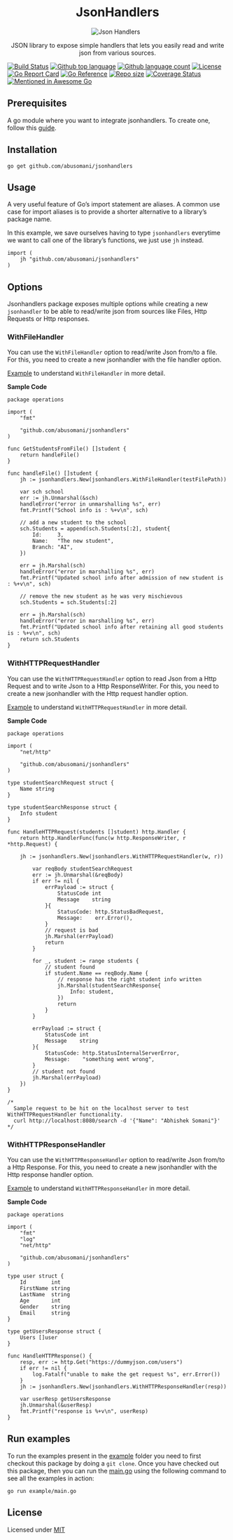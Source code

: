 <h1 align="center">JsonHandlers</h1>

<div align="center" id="top"> 
  <img src="https://res.cloudinary.com/dahkenlmo/image/upload/v1678346700/jsonhandlers_hjca2i.png" alt="Json Handlers" />
  &#xa0;
</div>


<p align="center">JSON library to expose simple handlers that lets you easily read and write json from various sources.</p>


[![Build Status](https://github.com/abusomani/jsonhandlers/workflows/build/badge.svg)](https://github.com/abusomani/jsonhandlers/actions)
[![Github top language](https://img.shields.io/github/languages/top/abusomani/jsonhandlers)](https://img.shields.io/github/languages/top/abusomani/jsonhandlers)
[![Github language count](https://img.shields.io/github/languages/count/abusomani/jsonhandlers)](https://img.shields.io/github/languages/count/abusomani/jsonhandlers)
[![License](https://img.shields.io/badge/license-MIT-blue)](https://github.com/abusomani/jsonhandlers/blob/main/LICENSE)
[![Go Report Card](https://goreportcard.com/badge/github.com/abusomani/jsonhandlers)](https://goreportcard.com/report/github.com/abusomani/jsonhandlers)
[![Go Reference](https://pkg.go.dev/badge/github.com/abusomani/jsonhandlers.svg)](https://pkg.go.dev/github.com/abusomani/jsonhandlers)
[![Repo size](https://img.shields.io/github/repo-size/abusomani/jsonhandlers)](https://shields.io/github/repo-size/abusomani/jsonhandlers)
[![Coverage Status](https://coveralls.io/repos/github/abusomani/jsonhandlers/badge.svg?branch=main)](https://coveralls.io/github/abusomani/jsonhandlers?branch=main)
[![Mentioned in Awesome Go](https://awesome.re/mentioned-badge-flat.svg)](https://github.com/avelino/awesome-go#json)


## Prerequisites

A go module where you want to integrate jsonhandlers. To create one, follow this [guide](https://go.dev/doc/tutorial/create-module).

## Installation

```
go get github.com/abusomani/jsonhandlers
```


## Usage

A very useful feature of Go’s import statement are aliases. A common use case for import aliases is to provide a shorter alternative to a library’s package name.

In this example, we save ourselves having to type `jsonhandlers` everytime we want to call one of the library’s functions, we just use `jh` instead.

```
import (
    jh "github.com/abusomani/jsonhandlers"
)
```

## Options

Jsonhandlers package exposes multiple options while creating a new `jsonhandler` to be able to read/write json from sources like Files, Http Requests or Http responses. 


### WithFileHandler

You can use the `WithFileHandler` option to read/write Json from/to a file. For this, you need to create a new jsonhandler with the file handler option.

[Example](./example/operations/file_handling.go) to understand `WithFileHandler` in more detail.

**Sample Code**
```
package operations

import (
	"fmt"

	"github.com/abusomani/jsonhandlers"
)

func GetStudentsFromFile() []student {
	return handleFile()
}

func handleFile() []student {
	jh := jsonhandlers.New(jsonhandlers.WithFileHandler(testFilePath))

	var sch school
	err := jh.Unmarshal(&sch)
	handleError("error in unmarshalling %s", err)
	fmt.Printf("School info is : %+v\n", sch)

	// add a new student to the school
	sch.Students = append(sch.Students[:2], student{
		Id:     3,
		Name:   "The new student",
		Branch: "AI",
	})

	err = jh.Marshal(sch)
	handleError("error in marshalling %s", err)
	fmt.Printf("Updated school info after admission of new student is : %+v\n", sch)

	// remove the new student as he was very mischievous
	sch.Students = sch.Students[:2]

	err = jh.Marshal(sch)
	handleError("error in marshalling %s", err)
	fmt.Printf("Updated school info after retaining all good students is : %+v\n", sch)
	return sch.Students
}

```

### WithHTTPRequestHandler

You can use the `WithHTTPRequestHandler` option to read Json from a Http Request and to write Json to a Http ResponseWriter. For this, you need to create a new jsonhandler with the Http request handler option.

[Example](./example/operations/http_request_handling.go) to understand `WithHTTPRequestHandler` in more detail.

**Sample Code**
```
package operations

import (
	"net/http"

	"github.com/abusomani/jsonhandlers"
)

type studentSearchRequest struct {
	Name string
}

type studentSearchResponse struct {
	Info student
}

func HandleHTTPRequest(students []student) http.Handler {
	return http.HandlerFunc(func(w http.ResponseWriter, r *http.Request) {
		
    jh := jsonhandlers.New(jsonhandlers.WithHTTPRequestHandler(w, r))

		var reqBody studentSearchRequest
		err := jh.Unmarshal(&reqBody)
		if err != nil {
			errPayload := struct {
				StatusCode int
				Message    string
			}{
				StatusCode: http.StatusBadRequest,
				Message:    err.Error(),
			}
			// request is bad
			jh.Marshal(errPayload)
			return
		}

		for _, student := range students {
			// student found
			if student.Name == reqBody.Name {
				// response has the right student info written
				jh.Marshal(studentSearchResponse{
					Info: student,
				})
				return
			}
		}

		errPayload := struct {
			StatusCode int
			Message    string
		}{
			StatusCode: http.StatusInternalServerError,
			Message:    "something went wrong",
		}
		// student not found
		jh.Marshal(errPayload)
	})
}

/*
  Sample request to be hit on the localhost server to test WithHTTPRequestHandler functionality.
  curl http://localhost:8080/search -d '{"Name": "Abhishek Somani"}'
*/
```

### WithHTTPResponseHandler

You can use the `WithHTTPResponseHandler` option to read/write Json from/to a Http Response. For this, you need to create a new jsonhandler with the Http response handler option.

[Example](./example/operations/http_response_handling.go) to understand `WithHTTPResponseHandler` in more detail.

**Sample Code**

```
package operations

import (
	"fmt"
	"log"
	"net/http"

	"github.com/abusomani/jsonhandlers"
)

type user struct {
	Id        int
	FirstName string
	LastName  string
	Age       int
	Gender    string
	Email     string
}

type getUsersResponse struct {
	Users []user
}

func HandleHTTPResponse() {
	resp, err := http.Get("https://dummyjson.com/users")
	if err != nil {
		log.Fatalf("unable to make the get request %s", err.Error())
	}
	jh := jsonhandlers.New(jsonhandlers.WithHTTPResponseHandler(resp))

	var userResp getUsersResponse
	jh.Unmarshal(&userResp)
	fmt.Printf("response is %+v\n", userResp)
}

```

## Run examples
To run the examples present in the [example](./example/) folder you need to first checkout this package by doing a `git clone`. Once you have checked out this package, then you can run the [main.go](./example/main.go) using the following command to see all the examples in action:

```
go run example/main.go
```


## License
Licensed under [MIT](./LICENSE)
